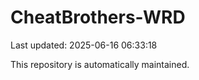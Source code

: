 # CheatBrothers-WRD

Last updated: 2025-06-16 06:33:18

This repository is automatically maintained.
